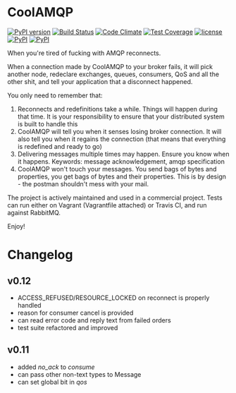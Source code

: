 CoolAMQP
========
[![PyPI version](https://badge.fury.io/py/CoolAMQP.svg)](https://badge.fury.io/py/CoolAMQP)
[![Build Status](https://travis-ci.org/smok-serwis/coolamqp.svg)](https://travis-ci.org/smok-serwis/coolamqp)
[![Code Climate](https://codeclimate.com/github/smok-serwis/coolamqp/badges/gpa.svg)](https://codeclimate.com/github/smok-serwis/coolamqp)
[![Test Coverage](https://codeclimate.com/github/smok-serwis/coolamqp/badges/coverage.svg)](https://codeclimate.com/github/smok-serwis/coolamqp/coverage)
[![license](https://img.shields.io/github/license/mashape/apistatus.svg)]()
[![PyPI](https://img.shields.io/pypi/pyversions/CoolAMQP.svg)]()
[![PyPI](https://img.shields.io/pypi/implementation/CoolAMQP.svg)]()

When you're tired of fucking with AMQP reconnects.

When a connection made by CoolAMQP to your broker fails, it will pick another
node, redeclare exchanges, queues, consumers, QoS and all the other shit, and tell
your application that a disconnect happened.

You only need to remember that:

1. Reconnects and redefinitions take a while. Things will happen during that time. It is your responsibility to ensure that your distributed system is built to handle this
2. CoolAMQP will tell you when it senses losing broker connection. It will also tell you when it regains the connection (that means that everything is redefined and ready to go)
3. Delivering messages multiple times may happen. Ensure you know when it happens. Keywords: message acknowledgement, amqp specification
4. CoolAMQP won't touch your messages. You send bags of bytes and properties, you get bags of bytes and their properties. This is by design - the postman shouldn't mess with your mail.

The project is actively maintained and used in a commercial project. Tests can run
either on Vagrant (Vagrantfile attached) or Travis CI, and run against RabbitMQ.

Enjoy!

# Changelog
## v0.12
* ACCESS_REFUSED/RESOURCE_LOCKED on reconnect is properly handled
* reason for consumer cancel is provided
* can read error code and reply text from failed orders
* test suite refactored and improved
## v0.11
* added *no_ack* to *consume*
* can pass other non-text types to Message
* can set global bit in *qos*
